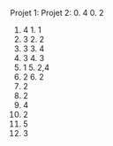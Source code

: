 Projet 1:		Projet 2:
0. 4			0. 2
1. 4			1. 1
2. 3			2. 2
3. 3			3. 4
4. 3			4. 3
5. 1			5. 2,4
6. 2			6. 2
7. 2
8. 2
9. 4
10. 2
11. 5
12. 3
